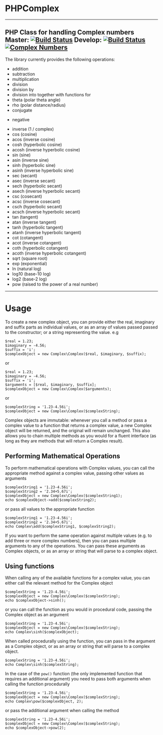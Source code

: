 PHPComplex
==========
---
PHP Class for handling Complex numbers
Master: [![Build Status](https://travis-ci.org/MarkBaker/PHPComplex.png?branch=master)](http://travis-ci.org/MarkBaker/PHPComplex)
Develop: [![Build Status](https://travis-ci.org/MarkBaker/PHPComplex.png?branch=develop)](http://travis-ci.org/MarkBaker/PHPComplex)
[![Complex Numbers](https://imgs.xkcd.com/comics/complex_numbers_2x.png)](https://xkcd.com/2028/)
---
The library currently provides the following operations:
- addition
- subtraction
- multiplication
- division
- division by
- division into
together with functions for 
- theta (polar theta angle)
- rho (polar distance/radius)
- conjugate
* negative
- inverse (1 / complex)
- cos (cosine)
- acos (inverse cosine)
- cosh (hyperbolic cosine)
- acosh (inverse hyperbolic cosine)
- sin (sine)
- asin (inverse sine)
- sinh (hyperbolic sine)
- asinh (inverse hyperbolic sine)
- sec (secant)
- asec (inverse secant)
- sech (hyperbolic secant)
- asech (inverse hyperbolic secant)
- csc (cosecant)
- acsc (inverse cosecant)
- csch (hyperbolic secant)
- acsch (inverse hyperbolic secant)
- tan (tangent)
- atan (inverse tangent)
- tanh (hyperbolic tangent)
- atanh (inverse hyperbolic tangent)
- cot (cotangent)
- acot (inverse cotangent)
- coth (hyperbolic cotangent)
- acoth (inverse hyperbolic cotangent)
- sqrt (square root)
- exp (exponential)
- ln (natural log)
- log10 (base-10 log)
- log2 (base-2 log)
- pow (raised to the power of a real number)
---
# Usage
To create a new complex object, you can provide either the real, imaginary and suffix parts as individual values, or as an array of values passed passed to the constructor; or a string representing the value. e.g
```
$real = 1.23;
$imaginary = -4.56;
$suffix = 'i';
$complexObject = new Complex\Complex($real, $imaginary, $suffix);
```
or
```
$real = 1.23;
$imaginary = -4.56;
$suffix = 'i';
$arguments = [$real, $imaginary, $suffix];
$complexObject = new Complex\Complex($arguments);
```
or
```
$complexString = '1.23-4.56i';
$complexObject = new Complex\Complex($complexString);
```
Complex objects are immutable: whenever you call a method or pass a complex value to a function that returns a complex value, a new Complex object will be returned, and the original will remain unchanged.
This also allows you to chain multiple methods as you would for a fluent interface (as long as they are methods that will return a Complex result).
## Performing Mathematical Operations
To perform mathematical operations with Complex values, you can call the appropriate method against a complex value, passing other values as arguments
```
$complexString1 = '1.23-4.56i';
$complexString2 = '2.34+5.67i';
$complexObject = new Complex\Complex($complexString1);
echo $complexObject->add($complexString2);
```
or pass all values to the appropriate function
```
$complexString1 = '1.23-4.56i';
$complexString2 = '2.34+5.67i';
echo Complex\add($complexString1, $complexString2);
```
If you want to perform the same operation against multiple values (e.g. to add three or more complex numbers), then you can pass multiple arguments to any of the operations.
You can pass these arguments as Complex objects, or as an array or string that will parse to a complex object.
## Using functions
When calling any of the available functions for a complex value, you can either call the relevant method for the Complex object
```
$complexString = '1.23-4.56i';
$complexObject = new Complex\Complex($complexString);
echo $complexObject->sinh();
```
or you can call the function as you would in procedural code, passing the Complex object as an argument 
```
$complexString = '1.23-4.56i';
$complexObject = new Complex\Complex($complexString);
echo Complex\sinh($complexObject);
```
When called procedurally using the function, you can pass in the argument as a Complex object, or as an array or string that will parse to a complex object.
```
$complexString = '1.23-4.56i';
echo Complex\sinh($complexString);
```
In the case of the `pow()` function (the only implemented function that requires an additional argument) you need to pass both arguments when calling the function procedurally
```
$complexString = '1.23-4.56i';
$complexObject = new Complex\Complex($complexString);
echo Complex\pow($complexObject, 2);
```
or pass the additional argument when calling the method
```
$complexString = '1.23-4.56i';
$complexObject = new Complex\Complex($complexString);
echo $complexObject->pow(2);
```
